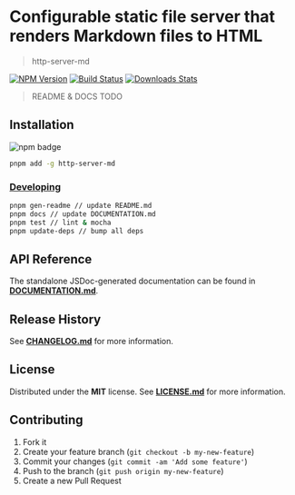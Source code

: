 # Configurable static file server that renders Markdown files to HTML

> http-server-md

[![NPM Version][npm-image]][npm-url]
[![Build Status][travis-image]][travis-url]
[![Downloads Stats][npm-downloads]][npm-url]

> README & DOCS TODO

## Installation

![npm badge](https://nodei.co/npm/http-server-md.png?downloads=true&downloadRank=true&stars=true)

```bash
pnpm add -g http-server-md
```

### [Developing](#developing)

```bash
pnpm gen-readme // update README.md
pnpm docs // update DOCUMENTATION.md
pnpm test // lint & mocha
pnpm update-deps // bump all deps
```

## API Reference

The standalone JSDoc-generated documentation can be found in
[**DOCUMENTATION.md**](/DOCUMENTATION.md).

## Release History

See [**CHANGELOG.md**](/CHANGELOG.md) for more information.

## License

Distributed under the **MIT** license. See [**LICENSE.md**](/LICENSE.md) for
more information.

## Contributing

1. Fork it
2. Create your feature branch (`git checkout -b my-new-feature`)
3. Commit your changes (`git commit -am 'Add some feature'`)
4. Push to the branch (`git push origin my-new-feature`)
5. Create a new Pull Request

[npm-image]: https://img.shields.io/npm/v/http-server-md.svg?style=flat-square
[npm-url]: https://npmjs.org/package/http-server-md
[npm-downloads]: https://img.shields.io/npm/dm/http-server-md.svg?style=flat-square
[travis-image]: https://img.shields.io/travis/f3rno64/http-server-md/master.svg?style=flat-square
[travis-url]: https://travis-ci.org/f3rno64/http-server-md
